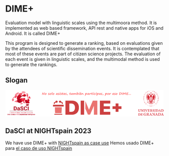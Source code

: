 # DIME+ 
Evaluation model with linguistic scales using the multimoora method. It is implemented as web based framework, API rest and native apps for iOS and Android. It is called DIME+ 

This program is designed to generate a ranking, based on evaluations given by the attendees of scientific dissemination events. It is contemplated that most of these events are part of citizen science projects.
The evaluation of each event is given in linguistic scales, and the multimodal method is used to generate the rankings.

## Slogan
![You not only attend, you also participate... so tell me more.](snapshots/slogan.png)

## DaSCI at NIGHTspain 2023
We have use DIME+ with [NIGHTspain as case use](Use-case/DaSCI-Night23.md)
Hemos usado DIME+ para [el caso de uso NIGHTspain](Use-case/DaSCI-LaNoche2023.md)
